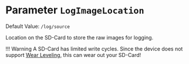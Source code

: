 # Parameter `LogImageLocation`
Default Value: `/log/source`

Location on the SD-Card to store the raw images for logging.

!!! Warning
    A SD-Card has limited write cycles. Since the device does not support [Wear Leveling](https://en.wikipedia.org/wiki/Wear_leveling), this can wear out your SD-Card!
